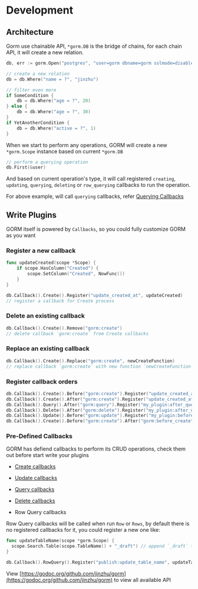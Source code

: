 # Development

<!-- toc -->

## Architecture

Gorm use chainable API, `*gorm.DB` is the bridge of chains, for each chain API, it will create a new relation.

```go
db, err := gorm.Open("postgres", "user=gorm dbname=gorm sslmode=disable")

// create a new relation
db = db.Where("name = ?", "jinzhu")

// filter even more
if SomeCondition {
    db = db.Where("age = ?", 20)
} else {
    db = db.Where("age = ?", 30)
}
if YetAnotherCondition {
    db = db.Where("active = ?", 1)
}
```

When we start to perform any operations, GORM will create a new `*gorm.Scope` instance based on current `*gorm.DB`

```go
// perform a querying operation
db.First(&user)
```

And based on current operation's type, it will call registered `creating`, `updating`, `querying`, `deleting` or `row_querying` callbacks to run the operation.

For above example, will call `querying` callbacks, refer [Querying Callbacks](callbacks.html#querying-an-object)

## Write Plugins

GORM itself is powered by `Callbacks`, so you could fully customize GORM as you want

### Register a new callback

```go
func updateCreated(scope *Scope) {
    if scope.HasColumn("Created") {
        scope.SetColumn("Created", NowFunc())
    }
}

db.Callback().Create().Register("update_created_at", updateCreated)
// register a callback for Create process
```

### Delete an existing callback

```go
db.Callback().Create().Remove("gorm:create")
// delete callback `gorm:create` from Create callbacks
```

### Replace an existing callback

```go
db.Callback().Create().Replace("gorm:create", newCreateFunction)
// replace callback `gorm:create` with new function `newCreateFunction` for Create process
```

### Register callback orders

```go
db.Callback().Create().Before("gorm:create").Register("update_created_at", updateCreated)
db.Callback().Create().After("gorm:create").Register("update_created_at", updateCreated)
db.Callback().Query().After("gorm:query").Register("my_plugin:after_query", afterQuery)
db.Callback().Delete().After("gorm:delete").Register("my_plugin:after_delete", afterDelete)
db.Callback().Update().Before("gorm:update").Register("my_plugin:before_update", beforeUpdate)
db.Callback().Create().Before("gorm:create").After("gorm:before_create").Register("my_plugin:before_create", beforeCreate)
```

### Pre-Defined Callbacks

GORM has defiend callbacks to perform its CRUD operations, check them out before start write your plugins

- [Create callbacks](https://github.com/jinzhu/gorm/blob/master/callback_create.go)

- [Update callbacks](https://github.com/jinzhu/gorm/blob/master/callback_update.go)

- [Query callbacks](https://github.com/jinzhu/gorm/blob/master/callback_query.go)

- [Delete callbacks](https://github.com/jinzhu/gorm/blob/master/callback_delete.go)

- Row Query callbacks

Row Query callbacks will be called when run `Row` or `Rows`, by default there is no registered callbacks for it, you could register a new one like:

```go
func updateTableName(scope *gorm.Scope) {
  scope.Search.Table(scope.TableName() + "_draft") // append `_draft` to table name
}

db.Callback().RowQuery().Register("publish:update_table_name", updateTableName)
```

View [https://godoc.org/github.com/jinzhu/gorm](https://godoc.org/github.com/jinzhu/gorm) to view all available API
